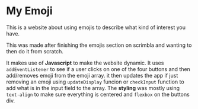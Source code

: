 My Emoji
========

<p>This is a website about using emojis to describe what kind of interest you have.
<p>This was made after finishing the emojis section on scrimbla and wanting to then do it from scratch.</p>

It makes use of **Javascript** to make the website dynamic.  It uses `addEventListener` to see if a user clicks on one of the four buttons and then add/removes emoji from the emoji array.  it then updates the app if just removing an emoji using `updateDisplay` funcion or `checkInput` function to add what is in the input field to the array.  The **styling** was mostly using `text-align` to make sure everything is centered and `flexbox` on the buttons div.
